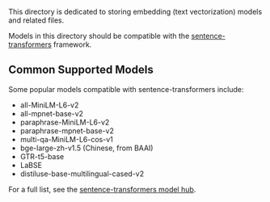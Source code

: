 This directory is dedicated to storing embedding (text vectorization) models and related files.

Models in this directory should be compatible with the [sentence-transformers](https://www.sbert.net/) framework.

## Common Supported Models

Some popular models compatible with sentence-transformers include:

- all-MiniLM-L6-v2
- all-mpnet-base-v2
- paraphrase-MiniLM-L6-v2
- paraphrase-mpnet-base-v2
- multi-qa-MiniLM-L6-cos-v1
- bge-large-zh-v1.5 (Chinese, from BAAI)
- GTR-t5-base
- LaBSE
- distiluse-base-multilingual-cased-v2

For a full list, see the [sentence-transformers model hub](https://www.sbert.net/docs/pretrained_models.html).